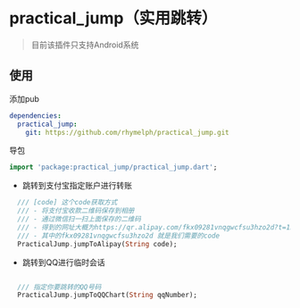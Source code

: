 # practical_jump（实用跳转）

> 目前该插件只支持Android系统

## 使用
添加pub

```yaml
dependencies:
  practical_jump:
    git: https://github.com/rhymelph/practical_jump.git
```
导包

```dart
import 'package:practical_jump/practical_jump.dart';
```

- 跳转到支付宝指定账户进行转账

```dart
  /// [code] 这个code获取方式
  /// - 将支付宝收款二维码保存到相册
  /// - 通过微信扫一扫上面保存的二维码
  /// - 得到的网址大概为https://qr.alipay.com/fkx09281vnqgwcfsu3hzo2d?t=1562234400582
  /// - 其中的fkx09281vnqgwcfsu3hzo2d 就是我们需要的code
  PracticalJump.jumpToAlipay(String code);

```

- 跳转到QQ进行临时会话

```dart

  /// 指定你要跳转的QQ号码
  PracticalJump.jumpToQQChart(String qqNumber);
```